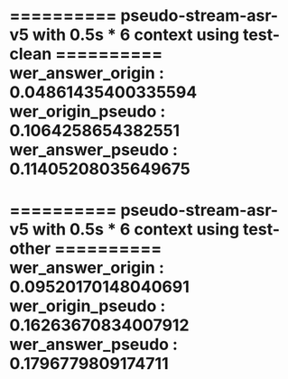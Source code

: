 ========== pseudo-stream-asr-v5 with 0.5s * 6 context using test-clean ==========
wer_answer_origin : 0.04861435400335594
wer_origin_pseudo : 0.1064258654382551
wer_answer_pseudo : 0.11405208035649675
=================================================================================
========== pseudo-stream-asr-v5 with 0.5s * 6 context using test-other ==========
wer_answer_origin : 0.09520170148040691
wer_origin_pseudo : 0.16263670834007912
wer_answer_pseudo : 0.1796779809174711
=================================================================================